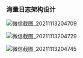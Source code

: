 ### 海量日志架构设计



![微信截图_20211113204709](E:\document\image\微信截图_20211113204709.png)

![微信截图_20211113204729](E:\document\image\微信截图_20211113204729.png)

![微信截图_20211113204745](E:\document\image\微信截图_20211113204745.png)
